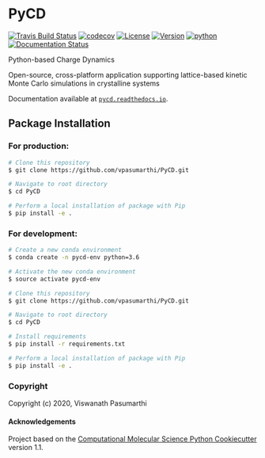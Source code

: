 PyCD
==============================
[//]: # (Badges)
[![Travis Build Status](https://travis-ci.com/vpasumarthi/PyCD.svg?branch=master)](https://travis-ci.com/vpasumarthi/PyCD)
[![codecov](https://codecov.io/gh/vpasumarthi/PyCD/branch/master/graph/badge.svg)](https://codecov.io/gh/vpasumarthi/PyCD/branch/master)
[![License](https://img.shields.io/badge/License-MPL%202.0-brightgreen.svg)](https://opensource.org/licenses/MPL-2.0)
[![Version](https://img.shields.io/badge/version-v4.0-blue)](https://github.com/vpasumarthi/PyCD/tree/v4.0)
[![python](https://img.shields.io/badge/python-3.6%20%7C%203.7%20%7C%203.8-blue)](https://github.com/vpasumarthi/PyCD)
[![Documentation Status](https://readthedocs.org/projects/pycd/badge/?version=latest)](https://pycd.readthedocs.io/en/latest/?badge=latest)

Python-based Charge Dynamics

Open-source, cross-platform application supporting lattice-based kinetic Monte Carlo simulations in crystalline systems

Documentation available at [`pycd.readthedocs.io`](https://pycd.readthedocs.io/en/latest/).

## Package Installation

### For production:

```bash
# Clone this repository
$ git clone https://github.com/vpasumarthi/PyCD.git

# Navigate to root directory
$ cd PyCD

# Perform a local installation of package with Pip 
$ pip install -e .
```

### For development:

```bash
# Create a new conda environment
$ conda create -n pycd-env python=3.6

# Activate the new conda environment
$ source activate pycd-env

# Clone this repository
$ git clone https://github.com/vpasumarthi/PyCD.git

# Navigate to root directory
$ cd PyCD

# Install requirements
$ pip install -r requirements.txt

# Perform a local installation of package with Pip 
$ pip install -e .
```

### Copyright

Copyright (c) 2020, Viswanath Pasumarthi


#### Acknowledgements
 
Project based on the 
[Computational Molecular Science Python Cookiecutter](https://github.com/molssi/cookiecutter-cms) version 1.1.


